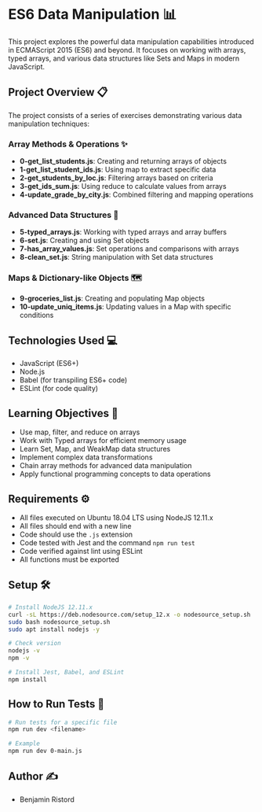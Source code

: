 # ES6 Data Manipulation 📊

This project explores the powerful data manipulation capabilities introduced in ECMAScript 2015 (ES6) and beyond. It focuses on working with arrays, typed arrays, and various data structures like Sets and Maps in modern JavaScript.

## Project Overview 📋

The project consists of a series of exercises demonstrating various data manipulation techniques:

### Array Methods & Operations ✨
- **0-get_list_students.js**: Creating and returning arrays of objects
- **1-get_list_student_ids.js**: Using map to extract specific data
- **2-get_students_by_loc.js**: Filtering arrays based on criteria
- **3-get_ids_sum.js**: Using reduce to calculate values from arrays
- **4-update_grade_by_city.js**: Combined filtering and mapping operations

### Advanced Data Structures 🧩
- **5-typed_arrays.js**: Working with typed arrays and array buffers
- **6-set.js**: Creating and using Set objects
- **7-has_array_values.js**: Set operations and comparisons with arrays
- **8-clean_set.js**: String manipulation with Set data structures

### Maps & Dictionary-like Objects 🗺️
- **9-groceries_list.js**: Creating and populating Map objects
- **10-update_uniq_items.js**: Updating values in a Map with specific conditions

## Technologies Used 💻
- JavaScript (ES6+)
- Node.js
- Babel (for transpiling ES6+ code)
- ESLint (for code quality)

## Learning Objectives 🎯
- Use map, filter, and reduce on arrays
- Work with Typed arrays for efficient memory usage
- Learn Set, Map, and WeakMap data structures
- Implement complex data transformations
- Chain array methods for advanced data manipulation
- Apply functional programming concepts to data operations

## Requirements ⚙️
- All files executed on Ubuntu 18.04 LTS using NodeJS 12.11.x
- All files should end with a new line
- Code should use the `.js` extension
- Code tested with Jest and the command `npm run test`
- Code verified against lint using ESLint
- All functions must be exported

## Setup 🛠️
```bash
# Install NodeJS 12.11.x
curl -sL https://deb.nodesource.com/setup_12.x -o nodesource_setup.sh
sudo bash nodesource_setup.sh
sudo apt install nodejs -y

# Check version
nodejs -v
npm -v

# Install Jest, Babel, and ESLint
npm install
```

## How to Run Tests 🧪
```bash
# Run tests for a specific file
npm run dev <filename>

# Example
npm run dev 0-main.js
```

## Author ✍️
- Benjamin Ristord